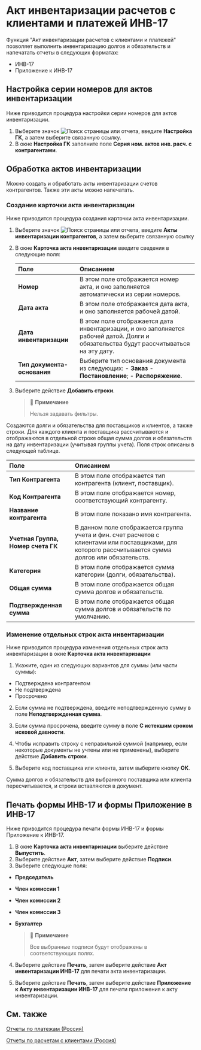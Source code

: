 # Акт инвентаризации расчетов с клиентами и платежей ИНВ-17

Функция "Акт инвентаризации расчетов с клиентами и платежей" позволяет выполнить инвентаризацию долгов и обязательств и напечатать отчеты в следующих форматах:

- ИНВ-17
- Приложение к ИНВ-17

 

## Настройка серии номеров для актов инвентаризации

 Ниже приводится процедура настройки серии номеров для актов инвентаризации. 

1. Выберите значок ![Поиск страницы или отчета](), введите **Настройка ГК**, а затем выберите связанную ссылку.
2. В окне **Настройка ГК** заполните поле **Серия ном. актов инв. расч. с контрагентами**.

 

## Обработка актов инвентаризации

Можно создать и обработать акты инвентаризации счетов контрагентов. Также эти акты можно напечатать.

 

### Создание карточки акта инвентаризации

Ниже приводится процедура создания карточки акта инвентаризации. 

1. Выберите значок ![Поиск страницы или отчета](), введите **Акты инвентаризации контрагентов**, а затем выберите связанную ссылку

2. В окне **Карточка акта инвентаризации** введите сведения в следующие поля:

   | Поле                        | Описанием                                                    |
   | :-------------------------- | :----------------------------------------------------------- |
   | **Номер**                   | В этом поле отображается номер акта, и оно заполняется автоматически из серии номеров. |
   | **Дата акта**               | В этом поле отображается дата акта, и оно заполняется рабочей датой. |
   | **Дата инвентаризации**     | В этом поле отображается дата инвентаризации, и оно заполняется рабочей датой. Долги и обязательства будут рассчитываться на эту дату. |
   | **Тип документа-основания** | Выберите тип основания документа из следующих:   -   **Заказ** -   **Постановление**; -   **Распоряжение**. |

3. Выберите действие **Добавить строки**.

   > :speech_balloon: **Примечание**
   >
   > Нельзя задавать фильтры. 

Создаются долги и обязательства для поставщиков и клиентов, а также строки. Для каждого клиента и поставщика рассчитываются и отображаются в отдельной строке общая сумма долгов и обязательств на дату инвентаризации (учитывая группы учета). Поля строк описаны в следующей таблице.

| Поле                               | Описанием                                                    |
| :--------------------------------- | :----------------------------------------------------------- |
| **Тип Контрагента**                | В этом поле отображается тип контрагента (клиент, поставщик). |
| **Код Контрагента**                | В этом поле отображается номер, соответствующий контрагенту. |
| **Название контрагента**           | В этом поле показано имя контрагента.                        |
| **Учетная Группа, Номер счета ГК** | В данном поле отображается группа учета и фин. счет расчетов с клиентами или поставщиками, для которого рассчитывается сумма долгов или обязательств. |
| **Категория**                      | В этом поле отображается сумма категории (долги, обязательства). |
| **Общая сумма**                    | В этом поле отображается общая сумма долгов и обязательств.  |
| **Подтвержденная сумма**           | В этом поле отображается общая сумма долгов и обязательств по умолчанию. |

 

### Изменение отдельных строк акта инвентаризации

Ниже приводится процедура изменения отдельных строк акта инвентаризации в окне **Карточка акта инвентаризации**

1. Укажите, один из следующих вариантов для суммы (или части суммы):

- Подтверждена контрагентом
- Не подтверждена
- Просрочено

2. Если сумма не подтверждена, введите неподтвержденную сумму в поле **Неподтвержденная сумма**.

3. Если сумма просрочена, введите сумму в поле **С истекшим сроком исковой давности**.

4. Чтобы исправить строку с неправильной суммой (например, если некоторые документы не учтены или не применены), выберите действие **Добавить строки**.

5. Выберите код поставщика или клиента, затем выберите кнопку **ОК**. 

Сумма долгов и обязательств для выбранного поставщика или клиента пересчитывается, и строки вставляются в документ.

 

## Печать формы ИНВ-17 и формы Приложение в ИНВ-17 

Ниже приводится процедура печати формы ИНВ-17 и формы Приложение к ИНВ-17. 

1. В окне **Карточка акта инвентаризации** выберите действие **Выпустить**.
2. Выберите действие **Акт**, затем выберите действие **Подписи**.
3. Выберите следующие поля: 

- **Председатель**

- **Член комиссии 1**

- **Член комиссии 2**

- **Член комиссии 3**

- **Бухгалтер**

  > :speech_balloon: **Примечание**
  >
  > Все выбранные подписи будут отображены в соответствующих полях.

4. Выберите действие **Печать**, затем выберите действие **Акт инвентаризации ИНВ-17** для печати акта инвентаризации.

5. Выберите действие **Печать**, затем выберите действие **Приложение к Акту инвентаризации ИНВ-17** для печати приложения к акту инвентаризации.

 

## См. также 

[Отчеты по платежам (Россия)]()

[Отчеты по расчетам с клиентами (Россия)]()